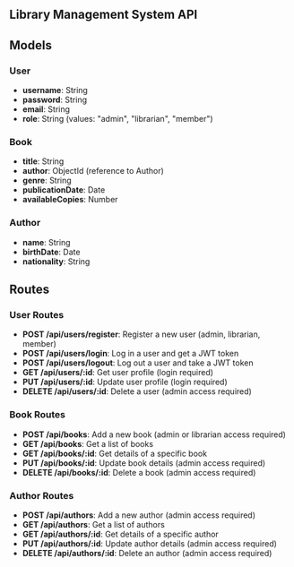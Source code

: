 ## Library Management System API

## Models

### User
- **username**: String
- **password**: String
- **email**: String
- **role**: String (values: "admin", "librarian", "member")

### Book
- **title**: String
- **author**: ObjectId (reference to Author)
- **genre**: String
- **publicationDate**: Date
- **availableCopies**: Number

### Author
- **name**: String
- **birthDate**: Date
- **nationality**: String

## Routes

### User Routes
- **POST /api/users/register**: Register a new user (admin, librarian, member)
- **POST /api/users/login**: Log in a user and get a JWT token
- **POST /api/users/logout**: Log out a user and take a JWT token
- **GET /api/users/:id**: Get user profile (login required)
- **PUT /api/users/:id**: Update user profile (login required)
- **DELETE /api/users/:id**: Delete a user (admin access required)

### Book Routes
- **POST /api/books**: Add a new book (admin or librarian access required)
- **GET /api/books**: Get a list of books
- **GET /api/books/:id**: Get details of a specific book
- **PUT /api/books/:id**: Update book details (admin access required)
- **DELETE /api/books/:id**: Delete a book (admin access required)

### Author Routes
- **POST /api/authors**: Add a new author (admin access required)
- **GET /api/authors**: Get a list of authors
- **GET /api/authors/:id**: Get details of a specific author
- **PUT /api/authors/:id**: Update author details (admin access required)
- **DELETE /api/authors/:id**: Delete an author (admin access required)

